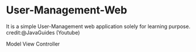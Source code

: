 # User-Management-Web
It is a simple User-Management web application solely for learning purpose.
credit:@JavaGuides (Youtube)

Model View Controller
<!-- 
Create a User
Update a User
Delete a User
Retrieve a User
List of all Users
 -->
